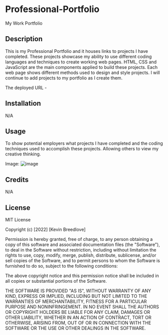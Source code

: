# Professional-Portfolio
My Work Portfolio


## Description

This is my Professional Portfolio and it houses links to projects I have completed. These projects showcase my ability to use different coding languages and techniques to create working web pages. HTML, CSS and JavaScript are the main components applied to build these projects. Each web page shows different methods used to design and style projects. I will continue to add projects to my portfolio as I create them.

The deployed URL - 

## Installation

N/A

## Usage

To show potential employers what projects I have completed and the coding techniques used to accomplish these projects. Allowing others to view my creative thinking.

Image:
![image](https://user-images.githubusercontent.com/113393706/202879186-8bca6549-9ff0-4c9a-9014-5a981baf5aec.png)




## Credits

N/A

## License

MIT License

Copyright (c) [2022] [Kevin Breedlove]

Permission is hereby granted, free of charge, to any person obtaining a copy of this software and associated documentation files (the "Software"), to deal in the Software without restriction, including without limitation the rights to use, copy, modify, merge, publish, distribute, sublicense, and/or sell copies of the Software, and to permit persons to whom the Software is furnished to do so, subject to the following conditions:

The above copyright notice and this permission notice shall be included in all copies or substantial portions of the Software.

THE SOFTWARE IS PROVIDED "AS IS", WITHOUT WARRANTY OF ANY KIND, EXPRESS OR IMPLIED, INCLUDING BUT NOT LIMITED TO THE WARRANTIES OF MERCHANTABILITY, FITNESS FOR A PARTICULAR PURPOSE AND NONINFRINGEMENT. IN NO EVENT SHALL THE AUTHORS OR COPYRIGHT HOLDERS BE LIABLE FOR ANY CLAIM, DAMAGES OR OTHER LIABILITY, WHETHER IN AN ACTION OF CONTRACT, TORT OR OTHERWISE, ARISING FROM, OUT OF OR IN CONNECTION WITH THE SOFTWARE OR THE USE OR OTHER DEALINGS IN THE SOFTWARE.
